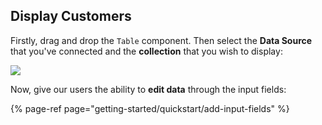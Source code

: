## Display Customers

Firstly, drag and drop the `Table` component. Then select the **Data Source** that you've connected and the **collection** that you wish to display:

![](https://gblobscdn.gitbook.com/assets%2F-LQ08RFAKZvFADEiXKFy%2F-MibM9n_qKWEKrHVhh6E%2F-MibQ9KEOWF57rTni56U%2FQuickstart-components4.gif?alt=media&token=0672b640-c325-4e92-92cd-9840ac047979)

Now, give our users the ability to **edit data** through the input fields:

{% page-ref page="getting-started/quickstart/add-input-fields" %}

